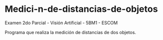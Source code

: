 # Medici-n-de-distancias-de-objetos
Examen 2do Parcial - Visión Artificial - 5BM1 - ESCOM

Programa que realiza la medición de distancias de dos objetos. 
